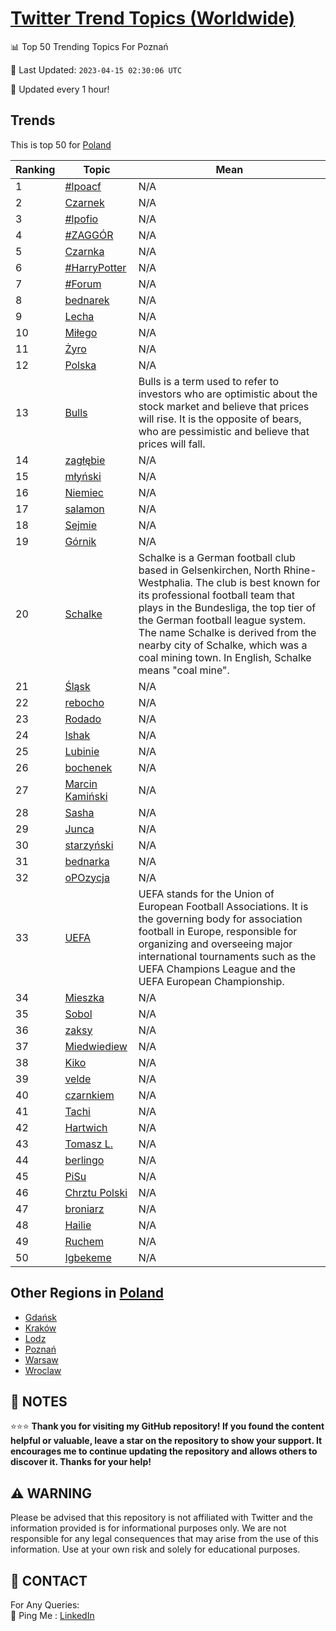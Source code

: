 [Twitter Trend Topics (Worldwide)](https://github.com/ErcinDedeoglu/Twitter-Trend-Topics)
==========


📊 Top 50 Trending Topics For Poznań

📆 Last Updated: `2023-04-15 02:30:06 UTC`

🔧 Updated every 1 hour!


## Trends

This is top 50 for [Poland](</Poland>)

| Ranking | Topic | Mean |
| ------- | ------------ | ------------ |
| 1 | [#lpoacf](http://twitter.com/search?q=%23lpoacf) | N/A |
| 2 | [Czarnek](http://twitter.com/search?q=Czarnek) | N/A |
| 3 | [#lpofio](http://twitter.com/search?q=%23lpofio) | N/A |
| 4 | [#ZAGGÓR](http://twitter.com/search?q=%23ZAGG%c3%93R) | N/A |
| 5 | [Czarnka](http://twitter.com/search?q=Czarnka) | N/A |
| 6 | [#HarryPotter](http://twitter.com/search?q=%23HarryPotter) | N/A |
| 7 | [#Forum](http://twitter.com/search?q=%23Forum) | N/A |
| 8 | [bednarek](http://twitter.com/search?q=bednarek) | N/A |
| 9 | [Lecha](http://twitter.com/search?q=Lecha) | N/A |
| 10 | [Miłego](http://twitter.com/search?q=Mi%c5%82ego) | N/A |
| 11 | [Żyro](http://twitter.com/search?q=%c5%bbyro) | N/A |
| 12 | [Polska](http://twitter.com/search?q=Polska) | N/A |
| 13 | [Bulls](http://twitter.com/search?q=Bulls) | Bulls is a term used to refer to investors who are optimistic about the stock market and believe that prices will rise. It is the opposite of bears, who are pessimistic and believe that prices will fall. |
| 14 | [zagłębie](http://twitter.com/search?q=zag%c5%82%c4%99bie) | N/A |
| 15 | [młyński](http://twitter.com/search?q=m%c5%82y%c5%84ski) | N/A |
| 16 | [Niemiec](http://twitter.com/search?q=Niemiec) | N/A |
| 17 | [salamon](http://twitter.com/search?q=salamon) | N/A |
| 18 | [Sejmie](http://twitter.com/search?q=Sejmie) | N/A |
| 19 | [Górnik](http://twitter.com/search?q=G%c3%b3rnik) | N/A |
| 20 | [Schalke](http://twitter.com/search?q=Schalke) | Schalke is a German football club based in Gelsenkirchen, North Rhine-Westphalia. The club is best known for its professional football team that plays in the Bundesliga, the top tier of the German football league system. The name Schalke is derived from the nearby city of Schalke, which was a coal mining town. In English, Schalke means "coal mine". |
| 21 | [Śląsk](http://twitter.com/search?q=%c5%9al%c4%85sk) | N/A |
| 22 | [rebocho](http://twitter.com/search?q=rebocho) | N/A |
| 23 | [Rodado](http://twitter.com/search?q=Rodado) | N/A |
| 24 | [Ishak](http://twitter.com/search?q=Ishak) | N/A |
| 25 | [Lubinie](http://twitter.com/search?q=Lubinie) | N/A |
| 26 | [bochenek](http://twitter.com/search?q=bochenek) | N/A |
| 27 | [Marcin Kamiński](http://twitter.com/search?q=Marcin+Kami%c5%84ski) | N/A |
| 28 | [Sasha](http://twitter.com/search?q=Sasha) | N/A |
| 29 | [Junca](http://twitter.com/search?q=Junca) | N/A |
| 30 | [starzyński](http://twitter.com/search?q=starzy%c5%84ski) | N/A |
| 31 | [bednarka](http://twitter.com/search?q=bednarka) | N/A |
| 32 | [oPOzycja](http://twitter.com/search?q=oPOzycja) | N/A |
| 33 | [UEFA](http://twitter.com/search?q=UEFA) | UEFA stands for the Union of European Football Associations. It is the governing body for association football in Europe, responsible for organizing and overseeing major international tournaments such as the UEFA Champions League and the UEFA European Championship. |
| 34 | [Mieszka](http://twitter.com/search?q=Mieszka) | N/A |
| 35 | [Sobol](http://twitter.com/search?q=Sobol) | N/A |
| 36 | [zaksy](http://twitter.com/search?q=zaksy) | N/A |
| 37 | [Miedwiediew](http://twitter.com/search?q=Miedwiediew) | N/A |
| 38 | [Kiko](http://twitter.com/search?q=Kiko) | N/A |
| 39 | [velde](http://twitter.com/search?q=velde) | N/A |
| 40 | [czarnkiem](http://twitter.com/search?q=czarnkiem) | N/A |
| 41 | [Tachi](http://twitter.com/search?q=Tachi) | N/A |
| 42 | [Hartwich](http://twitter.com/search?q=Hartwich) | N/A |
| 43 | [Tomasz L.](http://twitter.com/search?q=Tomasz+L.) | N/A |
| 44 | [berlingo](http://twitter.com/search?q=berlingo) | N/A |
| 45 | [PiSu](http://twitter.com/search?q=PiSu) | N/A |
| 46 | [Chrztu Polski](http://twitter.com/search?q=Chrztu+Polski) | N/A |
| 47 | [broniarz](http://twitter.com/search?q=broniarz) | N/A |
| 48 | [Hailie](http://twitter.com/search?q=Hailie) | N/A |
| 49 | [Ruchem](http://twitter.com/search?q=Ruchem) | N/A |
| 50 | [Igbekeme](http://twitter.com/search?q=Igbekeme) | N/A |



## Other Regions in [Poland](</Poland>)

* [Gdańsk](</Poland/Gdańsk.md>)
* [Kraków](</Poland/Kraków.md>)
* [Lodz](</Poland/Lodz.md>)
* [Poznań](</Poland/Poznań.md>)
* [Warsaw](</Poland/Warsaw.md>)
* [Wroclaw](</Poland/Wroclaw.md>)



## 📝 NOTES

⭐⭐⭐ **Thank you for visiting my GitHub repository! If you found the content helpful or valuable, leave a star on the repository to show your support. It encourages me to continue updating the repository and allows others to discover it. Thanks for your help!**


## ⚠️ WARNING

Please be advised that this repository is not affiliated with Twitter and the information provided is for informational purposes only. We are not responsible for any legal consequences that may arise from the use of this information. Use at your own risk and solely for educational purposes.


## 📨 CONTACT

 For Any Queries:  
            🏓 Ping Me : [LinkedIn](https://www.linkedin.com/in/ercindedeoglu/)
